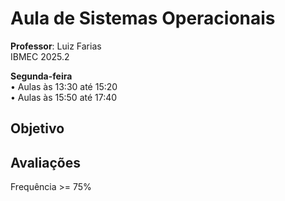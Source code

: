 # Aula de Sistemas Operacionais
**Professor**: Luiz Farias      
IBMEC 2025.2

**Segunda-feira**  
• Aulas às 13:30 até 15:20  
• Aulas às 15:50 até 17:40


## Objetivo

## Avaliações


Frequência >= 75%  

